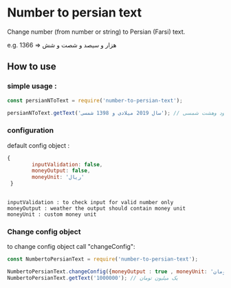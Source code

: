 # Number to persian text
Change number (from number or string)  to Persian (Farsi) text.

e.g. 1366 => هزار و سیصد و شصت و شش


## How to use
### simple usage :
```javascript
const persianNToText = require('number-to-persian-text');

persianNToText.getText('سال 2019 میلادی و 1398 شمسی'); // سال دو هزار و نوزده میلادی و یک هزار و سیصد ونود وهشت شمسی
```
### configuration

default config object :
```javascript
{
        inputValidation: false,
        moneyOutput: false,
        moneyUnit: 'ريال'
 }
 
```
    inputValidation : to check input for valid number only
	moneyOutput : weather the output should contain money unit
	moneyUnit : custom money unit
	
### Change config object

to change config object call "changeConfig":
```javascript
const NumbertoPersianText = require('number-to-persian-text');

NumbertoPersianText.changeConfig({moneyOutput : true , moneyUnit: 'تومان'});
NumbertoPersianText.getText('1000000'); // یک میلیون تومان
```

